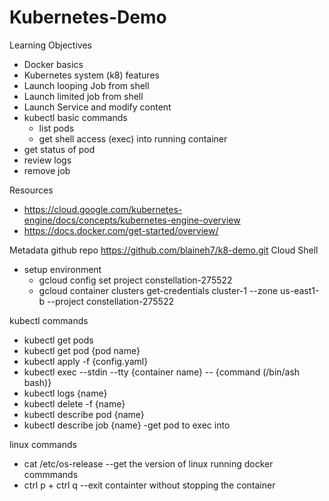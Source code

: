 # Kubernetes-Demo

Learning Objectives
  * Docker basics
  * Kubernetes system (k8) features
  * Launch looping Job from shell
  * Launch limited job from shell
  * Launch Service and modify content
  * kubectl basic commands
    * list pods
    * get shell access (exec) into running container
  * get status of pod
  * review logs
  * remove job

Resources
  * https://cloud.google.com/kubernetes-engine/docs/concepts/kubernetes-engine-overview
  * https://docs.docker.com/get-started/overview/

Metadata
  github repo
    https://github.com/blaineh7/k8-demo.git
Cloud Shell
  * setup environment
    * gcloud config set project constellation-275522
    * gcloud container clusters get-credentials cluster-1 --zone us-east1-b  --project constellation-275522

kubectl commands
   * kubectl get pods
   * kubectl get pod {pod name}
   * kubectl apply -f {config.yaml}
   * kubectl exec --stdin --tty {container name} -- {command (/bin/ash   bash)}
   * kubectl logs {name}
   * kubectl delete -f {name}
   * kubectl describe pod {name}
   * kubectl describe job {name}  -get pod to exec into

linux commands
   * cat /etc/os-release  --get the version of linux running
docker commmands
   * ctrl p + ctrl q  --exit containter without stopping the container

